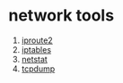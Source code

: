 network tools
==============

1. [iproute2](iproute2.md)
1. [iptables](iptables.md)
1. [netstat](netstat.md)
1. [tcpdump](tcpdump.md)
